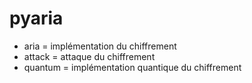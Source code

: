 # pyaria
- aria  = implémentation du chiffrement
- attack = attaque du chiffrement
- quantum = implémentation quantique du chiffrement
